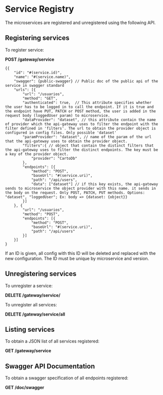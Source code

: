 # Service Registry

The microservices are registered and unregistered using the following
API.

## Registering services

To register service:

**POST /gateway/service**

````
{{
    "id": "#(service.id)",
    "name": "#(service.name)",
    "swagger": {public-swagger} // Public doc of the public api of the service in swagger standard
    "urls": [{
        "url": "/usuarios",
        "method": "GET",
        "authenticated": true,  // This attribute specifies whether the user has to be logged in to call the endpoint. If it is true and the endpoint have PUT, PATCH or POST method, the user is added in the request body (loggedUser param) to microservice.
        "dataProvider": "dataset", // this attribute contain the name of provider which the api-gateway uses to filter the endpoint with the filter defined in 'filters'. The url to obtain the provider object is configured in config files. Only possible 'dataset'
        "paramProvider": "dataset", // name of the param of the url that the api-gateway uses to obtain the provider object.
        "filters":{ // object that contain the distinct filters that the api-gateway uses to filter the distinct endpoints. The key must be a key of the provider object.
            "provider": "CartoDb"
        },
        "endpoints": [{
            "method": "POST",
            "baseUrl": "#(service.uri)",
            "path": "/api/users",
            "data": ["dataset"] // if this key exists, the api-gateway sends to microservice the object provider with this name. it sends in the body on the request. Only POST, PATCH, PUT methods. Options: "dataset", "loggedUser"; Ex: body => {dataset: {object}}
        }]
    }, {
        "url": "/usuarios",
        "method": "POST",
        "endpoints": [{
            "method": "POST",
            "baseUrl": "#(service.uri)",
            "path": "/api/users"
        }]
    }]
}

````

If an ID is given, all config with this ID will be deleted and replaced
with the new configuration. The ID must be unique by microservice and
version.

## Unregistering services

To unregister a service:

**DELETE /gateway/service/<id>**

To unregister all services:

**DELETE /gateway/service/all**

## Listing services

To obtain a JSON list of all services registered:

**GET /gateway/service**

## Swagger API Documentation

To obtain a swagger specification of all endpoints registered:

**GET /doc/swagger**
